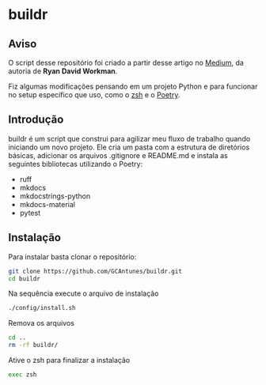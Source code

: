 # buildr

## Aviso

O script desse repositório foi criado a partir desse artigo no [Medium](https://medium.com/@rdavid1099/create-a-simple-cli-with-shell-script-1-of-2-e9b22c7f1eaa), da autoria de **Ryan David Workman**.

Fiz algumas modificações pensando em um projeto Python e para funcionar no setup específico que uso, como o [zsh](https://www.zsh.org/) e o [Poetry](https://python-poetry.org/). 

## Introdução

buildr é um script que construi para agilizar meu fluxo de trabalho quando iniciando um novo projeto. Ele cria um pasta com a estrutura de diretórios básicas, adicionar os arquivos .gitignore e README.md e instala as seguintes bibliotecas utilizando o Poetry:

- ruff
- mkdocs
- mkdocstrings-python
- mkdocs-material
- pytest

## Instalação

Para instalar basta clonar o repositório:

```bash
git clone https://github.com/GCAntunes/buildr.git
cd buildr
```

Na sequência execute o arquivo de instalação
```bash
./config/install.sh
```

Remova os arquivos
```bash
cd ..
rm -rf buildr/
```

Ative o zsh para finalizar a instalação
```bash
exec zsh
```